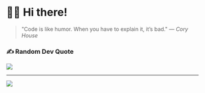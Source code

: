 # 👨‍💻 Hi there!

> "Code is like humor. When you have to explain it, it’s bad." — *Cory House*

### ✍️ Random Dev Quote
![](https://quotes-github-readme.vercel.app/api?type=vetical&theme=radical)

---
[![](https://visitcount.itsvg.in/api?id=xerxes-on&icon=2&color=1)](https://visitcount.itsvg.in)


